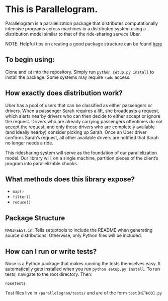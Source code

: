 # This is Parallelogram.

Parallelogram is a parallelization package that distributes computationally intensive programs across machines in a distributed system using a distribution model similar to that of the ride-sharing service Uber.

NOTE: Helpful tips on creating a good package structure can be found [here](https://python-packaging.readthedocs.org/en/latest/everything.html)

## To begin using:

Clone and `cd` into the repository. Simply run `python setup.py install` to install the package. Some systems may require `sudo` access.

## How exactly does distribution work?

Uber has a pool of users that can be classified as
either passengers or drivers. When a passenger Sarah requires a lift, she broadcasts a request, which alerts nearby drivers who can then decide to either accept or ignore the request. Drivers who are already carrying passengers oftentimes do not accept the request, and only those drivers who are completely available (and ideally nearby) consider picking up Sarah. Once an Uber driver confirms Sarah’s request, all other available drivers are notified that Sarah no longer needs a ride.

This ride­sharing system will serve as the foundation of our parallelization model. Our library will, on a single machine, partition pieces of the client’s program into parallelizable
chunks.

## What methods does this library expose?
* `map()`
* `filter()`
* `reduce()`

## Package Structure

`MANIFEEST.in`: Tells setuptools to include the README when generating source distributions. Otherwise, only Python files will be included.

## How can I run or write tests?

Nose is a Python package that makes running the tests themselves easy. It automatically gets installed when you run `python setup.py install`. To run tests, navigate to the root directory. Then:

`nosetests`

Test files live in `/parallelogram/tests/` and are of the form `test[METHOD].py`